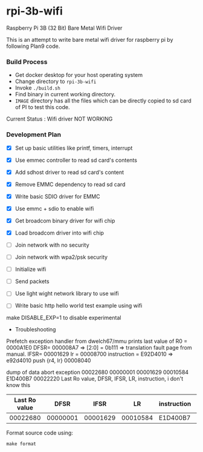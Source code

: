 # rpi-3b-wifi
Raspberry Pi 3B (32 Bit) Bare Metal Wifi Driver

This is an attempt to write bare metal wifi driver for raspberry pi by following Plan9 code.

### Build Process
- Get docker desktop for your host operating system
- Change directory to `rpi-3b-wifi`
- Invoke `./build.sh`
- Find binary in current working directory.
- `IMAGE` directory has all the files which can be directly copied to sd card of PI to test this code.

Current Status : Wifi driver NOT WORKING

### Development Plan
- [x] Set up basic utilities like printf, timers, interrupt
- [x] Use emmec controller to read sd card's contents
- [x] Add sdhost driver to read sd card's content
- [x] Remove EMMC dependency to read sd card
- [x] Write basic SDIO driver for EMMC
- [x] Use emmc + sdio to enable wifi
- [x] Get broadcom binary driver for wifi chip
- [x] Load broadcom driver into wifi chip
- [ ] Join network with no security
- [ ] Join network with wpa2/psk security
- [ ] Initialize wifi
- [ ] Send packets
- [ ] Use light wight network library to use wifi
- [ ] Write basic http hello world test example using wifi


make DISABLE_EXP=1 to disable experimental

- Troubleshooting

Prefetch exception handler from dwelch67/mmu prints
last value of R0 = 0000A1E0
DFSR= 000008A7 => [2:0] = 0b111 => translation fault page from manual.
IFSR= 00001629
lr = 00008700
instruction = E92D4010 => e92d4010 push {r4, lr}
00008040

dump of data abort exception
00022680 00000001 00001629 00010584 E1D400B7 00022220
Last Ro value, DFSR, IFSR, LR, instruction, i don't know this

| Last Ro value 	| DFSR     	| IFSR     	| LR       	| instruction 	| Unkwown  	|
|---------------	|----------	|----------	|----------	|-------------	|----------	|
| 00022680      	| 00000001 	| 00001629 	| 00010584 	| E1D400B7    	| 00022220 	|


Format source code using:


``` make format ```